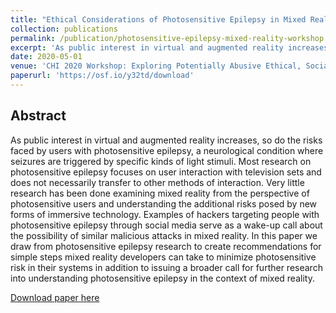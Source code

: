 ```yaml
---
title: "Ethical Considerations of Photosensitive Epilepsy in Mixed Reality"
collection: publications
permalink: /publication/photosensitive-epilepsy-mixed-reality-workshop
excerpt: 'As public interest in virtual and augmented reality increases, so do the risks faced by users with photosensitive epilepsy, a neurological condition where seizures are triggered by specific kinds of light stimuli. In this workshop paper we draw from photosensitive epilepsy research to create recommendations for simple steps mixed reality developers can take to minimize photosensitive risk in their systems in addition to issuing a broader call for further research into understanding photosensitive epilepsy in the context of mixed reality.'
date: 2020-05-01
venue: 'CHI 2020 Workshop: Exploring Potentially Abusive Ethical, Social and Political Implications of Mixed Reality Research in HCI'
paperurl: 'https://osf.io/y32td/download'
---
```


## Abstract 

As public interest in virtual and augmented reality increases, so do the risks faced by users with photosensitive epilepsy, a neurological condition where seizures are triggered by specific kinds of light stimuli. Most research on photosensitive epilepsy focuses on user interaction with television sets and does not necessarily transfer to other methods of interaction. Very little research has been done examining mixed reality from the perspective of photosensitive users and understanding the additional risks posed by new forms of immersive technology. Examples of hackers targeting people with photosensitive epilepsy through social media serve as a wake-up call about the possibility of similar malicious attacks in mixed reality. In this paper we draw from photosensitive epilepsy research to create recommendations for simple steps mixed reality developers can take to minimize photosensitive risk in their systems in addition to issuing a broader call for further research into understanding photosensitive epilepsy in the context of mixed reality.

[Download paper here](https://osf.io/y32td/download)
